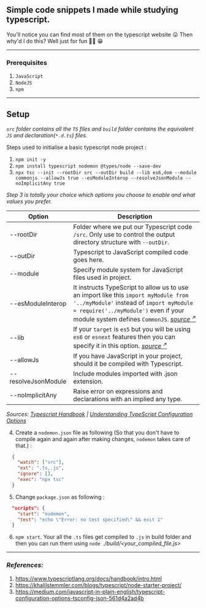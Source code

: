 ## Simple code snippets I made while studying typescript.
You'll notice you can find most of them on the typescript website :stuck_out_tongue:
Then why'd I do this? Well just for fun :man_shrugging: :grin:
***

### Prerequisites
1. `JavaScript`
2. `NodeJS`
3. `npm`

***

## Setup

_`src` folder contains all the `TS` files and `build` folder contains the equivalent `JS` and declaration(`*.d.ts`) files._

Steps used to initialise a basic typescript node project :
1. `npm init -y`
2. `npm install typescript nodemon @types/node --save-dev`
3. `npx tsc --init --rootDir src --outDir build --lib es6,dom --module commonjs --allowJs true --esModuleInterop --resolveJsonModule --noImplicitAny true`

_Step 3 is totally your choice which options you choose to enable and what values you prefer._

  |Option|Description|
  |----|-----|
  |--rootDir|Folder where we put our Typescript code `/src`. Only use to control the output directory structure with `--outDir`.|
  |--outDir|Typescript to JavaScript compiled code goes here.|
  |--module|Specify module system for JavaScript files used in project.|
  |--esModuleInterop|It instructs TypeScript to allow us to use an import like this `import myModule from '../myModule'` instead of `import myModule = require('../myModule')` even if your module system defines `CommonJS`. _[source <sup>:arrow_upper_right:</sup>](https://medium.com/javascript-in-plain-english/typescript-configuration-options-tsconfig-json-561d4a2ad4b)_|
  |--lib|If your `target` is `es5` but you will be using `es6` or `esnext` features then you can specify it in this option. _[source <sup>:arrow_upper_right:</sup>](https://medium.com/javascript-in-plain-english/typescript-configuration-options-tsconfig-json-561d4a2ad4b)_|
  |--allowJs|If you have JavaScript in your project, should it be compiled with Typescript.|
  |--resolveJsonModule|Include modules imported with .json extension.|
  |--noImplicitAny|Raise error on expressions and declarations with an implied any type.|

  _Sources: [Typescript Handbook](https://www.typescriptlang.org/docs/handbook/compiler-options.html) | [Understanding TypeScript Configuration Options](https://medium.com/javascript-in-plain-english/typescript-configuration-options-tsconfig-json-561d4a2ad4b)_

4. Create a `nodemon.json` file as following (So that you don't have to compile again and again after making changes, `nodemon` takes care of that.) :
  ```json
    {
      "watch": ["src"],
      "ext": ".ts,.js",
      "ignore": [],
      "exec": "npx tsc"
    }
  ```

5. Change `package.json` as following :
  ```json
    "scripts": {
      "start": "nodemon",
      "test": "echo \"Error: no test specified\" && exit 1"
    }
  ```

6. `npm start`. Your all the `.ts` files get compiled to `.js` in build folder and then you can run them using `node `_./build/<your_compiled_file.js>_

***

### _References:_
1. https://www.typescriptlang.org/docs/handbook/intro.html
2. https://khalilstemmler.com/blogs/typescript/node-starter-project/
3. https://medium.com/javascript-in-plain-english/typescript-configuration-options-tsconfig-json-561d4a2ad4b